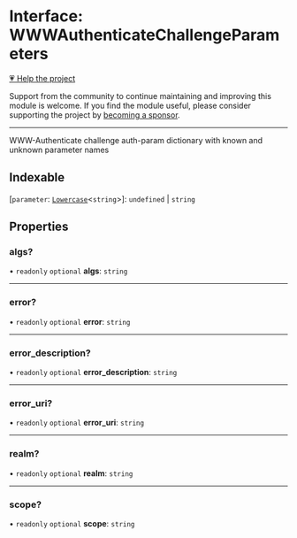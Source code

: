 # Interface: WWWAuthenticateChallengeParameters

[💗 Help the project](https://github.com/sponsors/panva)

Support from the community to continue maintaining and improving this module is welcome. If you find the module useful, please consider supporting the project by [becoming a sponsor](https://github.com/sponsors/panva).

***

WWW-Authenticate challenge auth-param dictionary with known and unknown parameter names

## Indexable

 \[`parameter`: [`Lowercase`](https://www.typescriptlang.org/docs/handbook/2/template-literal-types.html#lowercasestringtype)\<`string`\>\]: `undefined` \| `string`

## Properties

### algs?

• `readonly` `optional` **algs**: `string`

***

### error?

• `readonly` `optional` **error**: `string`

***

### error\_description?

• `readonly` `optional` **error\_description**: `string`

***

### error\_uri?

• `readonly` `optional` **error\_uri**: `string`

***

### realm?

• `readonly` `optional` **realm**: `string`

***

### scope?

• `readonly` `optional` **scope**: `string`
